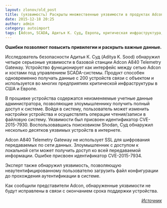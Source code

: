```yaml
---
layout: zlonov/old_post
title: (уязвимость) Раскрыты множественные уязвимости в продуктах Adcon ICS
date: 2015-12-18 20:25
author: admin
category: autoimport
tags: [Adcon, SCADA, Адитья К. Суд, Европа, критическая инфраструктура, США, уязвимости, уязвимость]
---
```

<strong>Ошибки позволяют повысить привилегии и раскрыть важные данные.</strong>

Исследователь безопасности Адитья К. Суд (Aditya K. Sood) обнаружил четыре серьезные уязвимости в базовой станции Adcon A840 Telemetry Gateway. Устройство функционирует как интерфейс между сетью Adcon и хостами под управлением SCADA-системы. Продукт способен одновременно получать данные с 200 устройств связи с объектом и используется во многих предприятиях критической инфраструктуры в США и Европе.

В прошивке устройства содержатся неизменяемые учетные данные администратора, позволяющие злоумышленнику получить полный доступ к системе. Войдя в систему, пользователь может изменить настройки устройства и осуществлять операции чтения/записи в файловую систему. Уязвимости был присвоен идентификатор CVE-2015-7930. Воспользовавшись поисковиком Shodan, Суд обнаружил несколько десятков уязвимых устройств в интернете.

Adcon A840 Telemetry Gateway не использует SSL для шифрования передаваемых по сети данных. Злоумышленник с доступом к локальной сети может получить доступ ко всей передаваемой информации. Ошибке присвоен идентификатор CVE-2015-7934.

Эксперт также обнаружил уязвимость, позволяющую неаутентифицированному пользователю загрузить файл конфигурации до прохождения аутентификации в системе.

Как сообщили представители Adcon, обнаруженные уязвимости не будут исправлены в связи с окончанием срока поддержки устройства.

<p style="text-align: right;"><em><a href="http://www.securitylab.ru/news/477795.php" target="_blank">Источник</a></em>
